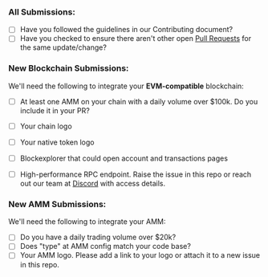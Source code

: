 ### All Submissions:

* [ ] Have you followed the guidelines in our Contributing document?
* [ ] Have you checked to ensure there aren't other open [Pull Requests](../../../pulls) for the same update/change?

<!-- You can erase any parts of this template not applicable to your Pull Request. -->

### New Blockchain Submissions:
We'll need the following to integrate your **EVM-compatible** blockchain: 

- [ ] At least one AMM on your chain with a daily volume over $100k. Do you include it in your PR?   
- [ ] Your chain logo
- [ ] Your native token logo
- [ ] Blockexplorer that could open account and transactions pages 
- [ ] High-performance RPC endpoint. Raise the issue in this repo or reach out our team at [Discord](https://discord.com/invite/dPW8fzwzz9) with access details.  


### New AMM Submissions:
We'll need the following to integrate your AMM: 

* [ ] Do you have a daily trading volume over $20k? 
* [ ] Does "type" at AMM config match your code base? 
* [ ] Your AMM logo. Please add a link to your logo or attach it to a new issue in this repo.  
